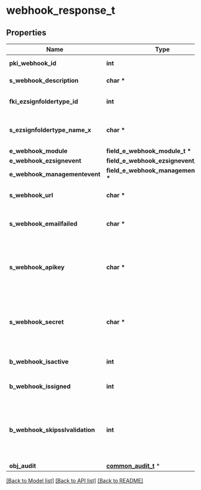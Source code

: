# webhook_response_t

## Properties
Name | Type | Description | Notes
------------ | ------------- | ------------- | -------------
**pki_webhook_id** | **int** | The unique ID of the Webhook | 
**s_webhook_description** | **char \*** | The description of the Webhook | 
**fki_ezsignfoldertype_id** | **int** | The unique ID of the Ezsignfoldertype. | [optional] 
**s_ezsignfoldertype_name_x** | **char \*** | The name of the Ezsignfoldertype in the language of the requester | [optional] 
**e_webhook_module** | **field_e_webhook_module_t \*** |  | 
**e_webhook_ezsignevent** | **field_e_webhook_ezsignevent_t \*** |  | [optional] 
**e_webhook_managementevent** | **field_e_webhook_managementevent_t \*** |  | [optional] 
**s_webhook_url** | **char \*** | The URL of the Webhook callback | 
**s_webhook_emailfailed** | **char \*** | The email that will receive the Webhook in case all attempts fail | 
**s_webhook_apikey** | **char \*** | The Apikey for the Webhook.  This will be hidden if we are not creating or regenerating the Apikey. | [optional] 
**s_webhook_secret** | **char \*** | The Secret for the Webhook.  This will be hidden if we are not creating or regenerating the Apikey. | [optional] 
**b_webhook_isactive** | **int** | Whether the Webhook is active or not | 
**b_webhook_issigned** | **int** | Whether the requests will be signed or not | 
**b_webhook_skipsslvalidation** | **int** | Wheter the server&#39;s SSL certificate should be validated or not. Not recommended to skip for production use | 
**obj_audit** | [**common_audit_t**](common_audit.md) \* |  | 

[[Back to Model list]](../README.md#documentation-for-models) [[Back to API list]](../README.md#documentation-for-api-endpoints) [[Back to README]](../README.md)



